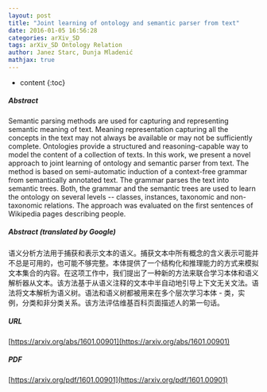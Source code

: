 ```yaml
---
layout: post
title: "Joint learning of ontology and semantic parser from text"
date: 2016-01-05 16:56:28
categories: arXiv_SD
tags: arXiv_SD Ontology Relation
author: Janez Starc, Dunja Mladenić
mathjax: true
---
```


* content
{:toc}

##### Abstract
Semantic parsing methods are used for capturing and representing semantic meaning of text. Meaning representation capturing all the concepts in the text may not always be available or may not be sufficiently complete. Ontologies provide a structured and reasoning-capable way to model the content of a collection of texts. In this work, we present a novel approach to joint learning of ontology and semantic parser from text. The method is based on semi-automatic induction of a context-free grammar from semantically annotated text. The grammar parses the text into semantic trees. Both, the grammar and the semantic trees are used to learn the ontology on several levels -- classes, instances, taxonomic and non-taxonomic relations. The approach was evaluated on the first sentences of Wikipedia pages describing people.

##### Abstract (translated by Google)
语义分析方法用于捕获和表示文本的语义。捕获文本中所有概念的含义表示可能并不总是可用的，也可能不够完整。本体提供了一个结构化和推理能力的方式来模拟文本集合的内容。在这项工作中，我们提出了一种新的方法来联合学习本体和语义解析器从文本。该方法基于从语义注释的文本中半自动地引导上下文无关文法。语法将文本解析为语义树。语法和语义树都被用来在多个层次学习本体 - 类，实例，分类和非分类关系。该方法评估维基百科页面描述人的第一句话。

##### URL
[https://arxiv.org/abs/1601.00901](https://arxiv.org/abs/1601.00901)

##### PDF
[https://arxiv.org/pdf/1601.00901](https://arxiv.org/pdf/1601.00901)

